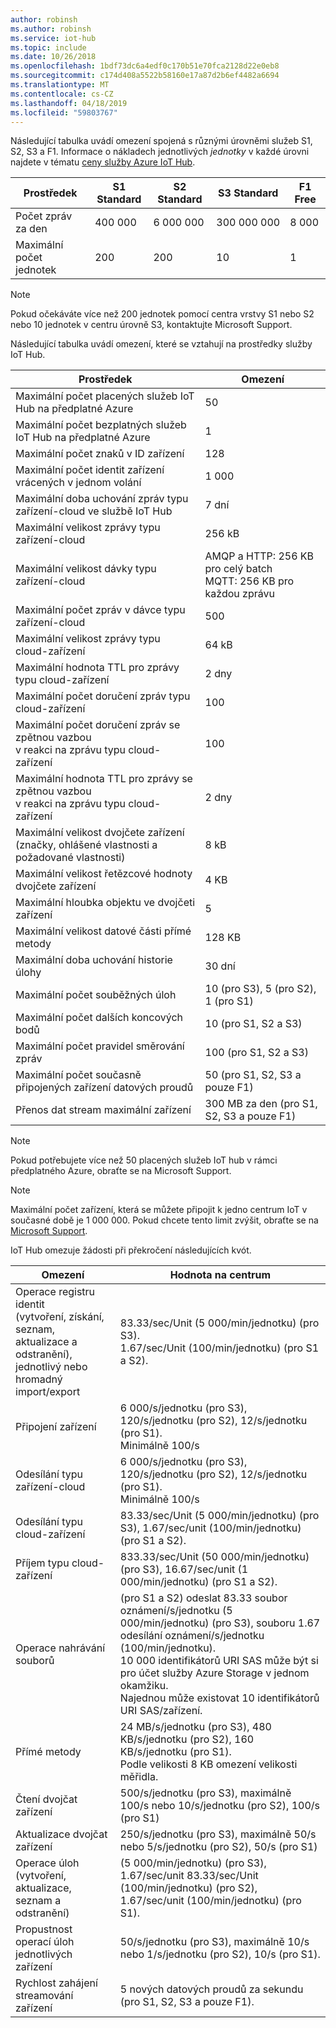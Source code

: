 ```yaml
---
author: robinsh
ms.author: robinsh
ms.service: iot-hub
ms.topic: include
ms.date: 10/26/2018
ms.openlocfilehash: 1bdf73dc6a4edf0c170b51e70fca2128d22e0eb8
ms.sourcegitcommit: c174d408a5522b58160e17a87d2b6ef4482a6694
ms.translationtype: MT
ms.contentlocale: cs-CZ
ms.lasthandoff: 04/18/2019
ms.locfileid: "59803767"
---
```

Následující tabulka uvádí omezení spojená s různými úrovněmi služeb S1, S2, S3 a F1. Informace o nákladech jednotlivých *jednotky* v každé úrovni najdete v tématu [ceny služby Azure IoT Hub](https://azure.microsoft.com/pricing/details/iot-hub/).

| Prostředek | S1 Standard | S2 Standard | S3 Standard | F1 Free |
| --- | --- | --- | --- | --- |
| Počet zpráv za den |400 000 |6 000 000 |300 000 000 |8 000 |
| Maximální počet jednotek |200 |200 |10 |1 |

> [!NOTE]
> Pokud očekáváte více než 200 jednotek pomocí centra vrstvy S1 nebo S2 nebo 10 jednotek v centru úrovně S3, kontaktujte Microsoft Support.
> 
> 

Následující tabulka uvádí omezení, které se vztahují na prostředky služby IoT Hub.

| Prostředek | Omezení |
| --- | --- |
| Maximální počet placených služeb IoT Hub na předplatné Azure |50 |
| Maximální počet bezplatných služeb IoT Hub na předplatné Azure |1 |
| Maximální počet znaků v ID zařízení | 128 |
| Maximální počet identit zařízení<br/> vrácených v jednom volání |1 000 |
| Maximální doba uchování zpráv typu zařízení-cloud ve službě IoT Hub |7 dní |
| Maximální velikost zprávy typu zařízení-cloud |256 kB |
| Maximální velikost dávky typu zařízení-cloud |AMQP a HTTP: 256 KB pro celý batch <br/>MQTT: 256 KB pro každou zprávu |
| Maximální počet zpráv v dávce typu zařízení-cloud |500 |
| Maximální velikost zprávy typu cloud-zařízení |64 kB |
| Maximální hodnota TTL pro zprávy typu cloud-zařízení |2 dny |
| Maximální počet doručení zpráv typu <br/> cloud-zařízení |100 |
| Maximální počet doručení zpráv se zpětnou vazbou <br/> v reakci na zprávu typu cloud-zařízení |100 |
| Maximální hodnota TTL pro zprávy se zpětnou vazbou <br/> v reakci na zprávu typu cloud-zařízení |2 dny |
| Maximální velikost dvojčete zařízení <br/> (značky, ohlášené vlastnosti a požadované vlastnosti) | 8 kB |
| Maximální velikost řetězcové hodnoty dvojčete zařízení | 4 KB |
| Maximální hloubka objektu ve dvojčeti zařízení | 5 |
| Maximální velikost datové části přímé metody | 128 KB |
| Maximální doba uchování historie úlohy | 30 dní |
| Maximální počet souběžných úloh | 10 (pro S3), 5 (pro S2), 1 (pro S1) |
| Maximální počet dalších koncových bodů | 10 (pro S1, S2 a S3) |
| Maximální počet pravidel směrování zpráv | 100 (pro S1, S2 a S3) |
| Maximální počet současně připojených zařízení datových proudů | 50 (pro S1, S2, S3 a pouze F1) |
| Přenos dat stream maximální zařízení | 300 MB za den (pro S1, S2, S3 a pouze F1) |


> [!NOTE]
> Pokud potřebujete více než 50 placených služeb IoT hub v rámci předplatného Azure, obraťte se na Microsoft Support.


> [!NOTE]
> Maximální počet zařízení, která se můžete připojit k jedno centrum IoT v současné době je 1 000 000. Pokud chcete tento limit zvýšit, obraťte se na [Microsoft Support](https://azure.microsoft.com/support/options/).

IoT Hub omezuje žádosti při překročení následujících kvót.

| Omezení | Hodnota na centrum |
| --- | --- |
| Operace registru identit <br/> (vytvoření, získání, seznam, aktualizace a odstranění), <br/> jednotlivý nebo hromadný import/export |83.33/sec/Unit (5 000/min/jednotku) (pro S3). <br/> 1.67/sec/Unit (100/min/jednotku) (pro S1 a S2). |
| Připojení zařízení |6 000/s/jednotku (pro S3), 120/s/jednotku (pro S2), 12/s/jednotku (pro S1). <br/>Minimálně 100/s |
| Odesílání typu zařízení-cloud |6 000/s/jednotku (pro S3), 120/s/jednotku (pro S2), 12/s/jednotku (pro S1). <br/>Minimálně 100/s |
| Odesílání typu cloud-zařízení | 83.33/sec/Unit (5 000/min/jednotku) (pro S3), 1.67/sec/unit (100/min/jednotku) (pro S1 a S2). |
| Příjem typu cloud-zařízení |833.33/sec/Unit (50 000/min/jednotku) (pro S3), 16.67/sec/unit (1 000/min/jednotku) (pro S1 a S2). |
| Operace nahrávání souborů |(pro S1 a S2) odeslat 83.33 soubor oznámení/s/jednotku (5 000/min/jednotku) (pro S3), souboru 1.67 odesílání oznámení/s/jednotku (100/min/jednotku). <br/> 10 000 identifikátorů URI SAS může být si pro účet služby Azure Storage v jednom okamžiku.<br/> Najednou může existovat 10 identifikátorů URI SAS/zařízení. |
| Přímé metody | 24 MB/s/jednotku (pro S3), 480 KB/s/jednotku (pro S2), 160 KB/s/jednotku (pro S1).<br/> Podle velikosti 8 KB omezení velikosti měřidla. |
| Čtení dvojčat zařízení | 500/s/jednotku (pro S3), maximálně 100/s nebo 10/s/jednotku (pro S2), 100/s (pro S1) |
| Aktualizace dvojčat zařízení | 250/s/jednotku (pro S3), maximálně 50/s nebo 5/s/jednotku (pro S2), 50/s (pro S1) |
| Operace úloh <br/> (vytvoření, aktualizace, seznam a odstranění) | (5 000/min/jednotku) (pro S3), 1.67/sec/unit 83.33/sec/Unit (100/min/jednotku) (pro S2), 1.67/sec/unit (100/min/jednotku) (pro S1). |
| Propustnost operací úloh jednotlivých zařízení | 50/s/jednotku (pro S3), maximálně 10/s nebo 1/s/jednotku (pro S2), 10/s (pro S1). |
| Rychlost zahájení streamování zařízení | 5 nových datových proudů za sekundu (pro S1, S2, S3 a pouze F1). |
